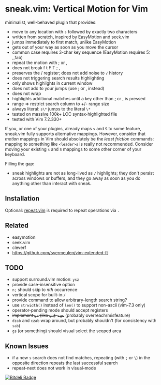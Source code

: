# sneak.vim: Vertical Motion for Vim

minimalist, well-behaved plugin that provides:
  - move to any location with `s` followed by exactly two characters
  - written from scratch, inspired by EasyMotion and seek.vim
  - jumps immediately to first match, unlike EasyMotion
  - gets out of your way as soon as you move the cursor
  - common case requires 3-char key sequence (EasyMotion requires 5: ,,fab)
  - repeat the motion with ; or ,
  - does not break f t F T ; ,
  - preserves the / register; does not add noise to `/` history
  - does not triggering search results highlighting
  - only shows highlights in current window
  - does not add to your jumps (use ; or , instead)
  - does not wrap
  - highlights additional matches until a key other than ; or , is pressed
  - range => restrict search column to +/- range size
  - always literal: `s\*` jumps to the literal `\*`
  - tested on massive 100k+ LOC syntax-highlighted file
  - tested with Vim 7.2.330+

If you, or one of your plugins, already maps `s` and `S` to some feature, sneak.vim 
fully supports alternative mappings. However, consider that *motion* mappings 
in Vim should absolutely be the *least friction* commands: mapping to something 
like `<leader>s` is really not recommended. Consider moving your existing `s` 
and `S` mappings to some other corner of your keyboard. 

Filling the gap: 
- sneak highlights are not as long-lived as `/` highlights; they don't persist 
  across windows or buffers, and they go away as soon as you do anything other 
  than interact with sneak. 


## Installation

Optional: [repeat.vim](https://github.com/tpope/vim-repeat) is required to repeat operations via `.`

## Related
* easymotion
* seek.vim
* cleverf
* https://github.com/svermeulen/vim-extended-ft

## TODO
* support surround.vim motion: `ysz`
* provide case-insensitive option
* `n;` should skip to *nth* occurrence
* vertical scope for built-in `/`
* provide command to allow arbitrary-length search string?
* use `strwidth()` instead of `len()` to support non-ascii (vim-7.3 only) 
* operator-pending mode should accept registers
* ~~implement `gs` (like `gn`): `cgs`~~ (probably overreach/misfeature)
* `dzab` and `czab` wrap around, but probably shouldn't (for consistency with `sab`)
* `gs` (or something) should visual select the scoped area

## Known Issues
* if a new `s` search does not find matches, repeating (with `;` or `\`) in the opposite direction repeats the last successful search
* repeat-next does not work in visual-mode



[![Bitdeli Badge](https://d2weczhvl823v0.cloudfront.net/justinmk/vim-sneak/trend.png)](https://bitdeli.com/free "Bitdeli Badge")

